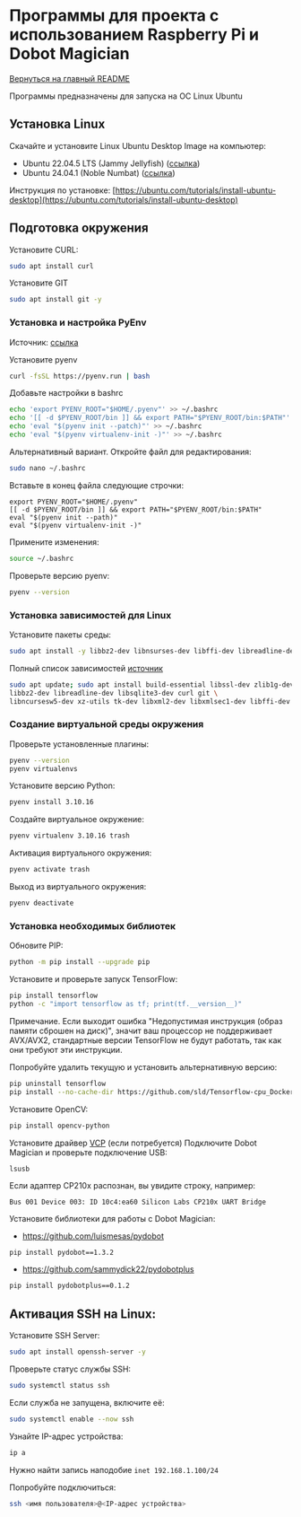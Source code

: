 # Программы для проекта с использованием Raspberry Pi и Dobot Magician

[Вернуться на главный README](../README.md)

Программы предназначены для запуска на ОС Linux Ubuntu

## Установка Linux

Скачайте и установите Linux Ubuntu Desktop Image на компьютер:

- Ubuntu 22.04.5 LTS (Jammy Jellyfish) ([ссылка](https://releases.ubuntu.com/22.04/))
- Ubuntu 24.04.1 (Noble Numbat) ([ссылка](https://releases.ubuntu.com/24.04/))

Инструкция по установке: [https://ubuntu.com/tutorials/install-ubuntu-desktop](https://ubuntu.com/tutorials/install-ubuntu-desktop)

## Подготовка окружения

Установите CURL:
```sh
sudo apt install curl
```

Установите GIT
```sh
sudo apt install git -y
```

### Установка и настройка PyEnv

Источник: [ссылка](https://github.com/pyenv/pyenv)

Установите pyenv
```sh
curl -fsSL https://pyenv.run | bash
```

Добавьте настройки в bashrc
```sh
echo 'export PYENV_ROOT="$HOME/.pyenv"' >> ~/.bashrc
echo '[[ -d $PYENV_ROOT/bin ]] && export PATH="$PYENV_ROOT/bin:$PATH"' >> ~/.bashrc
echo 'eval "$(pyenv init --patch)"' >> ~/.bashrc
echo 'eval "$(pyenv virtualenv-init -)"' >> ~/.bashrc
```

Альтернативный вариант.
Откройте файл для редактирования:
```sh
sudo nano ~/.bashrc
```

Вставьте в конец файла следующие строчки:
```
export PYENV_ROOT="$HOME/.pyenv"
[[ -d $PYENV_ROOT/bin ]] && export PATH="$PYENV_ROOT/bin:$PATH"
eval "$(pyenv init --path)"
eval "$(pyenv virtualenv-init -)"
```

Примените изменения:
```sh
source ~/.bashrc
```

Проверьте версию pyenv:
```sh
pyenv --version
```

### Установка зависимостей для Linux

Установите пакеты среды:
```sh
sudo apt install -y libbz2-dev libnsurses-dev libffi-dev libreadline-dev libssl-dev libsqlite3-dev tk-dev liblzma-dev
```

Полный список зависимостей [источник](https://github.com/pyenv/pyenv/wiki#suggested-build-environment)
```sh
sudo apt update; sudo apt install build-essential libssl-dev zlib1g-dev \
libbz2-dev libreadline-dev libsqlite3-dev curl git \
libncursesw5-dev xz-utils tk-dev libxml2-dev libxmlsec1-dev libffi-dev liblzma-dev
```

### Создание виртуальной среды окружения

Проверьте установленные плагины:
```sh
pyenv --version
pyenv virtualenvs
```

Установите версию Python:
```sh
pyenv install 3.10.16
```

Создайте виртуальное окружение:
```sh
pyenv virtualenv 3.10.16 trash
```

Активация виртуального окружения:
```sh
pyenv activate trash
```

Выход из виртуального окружения:
```sh
pyenv deactivate
```

### Установка необходимых библиотек

Обновите PIP:
```sh
python -m pip install --upgrade pip
```

Установите и проверьте запуск TensorFlow:
```sh
pip install tensorflow
python -c "import tensorflow as tf; print(tf.__version__)"
```

Примечание. Если выходит ошибка "Недопустимая инструкция (образ памяти сброшен на диск)", значит ваш процессор не поддерживает AVX/AVX2, стандартные версии TensorFlow не будут работать, так как они требуют эти инструкции.

Попробуйте удалить текущую и установить альтернативную версию:
```sh
pip uninstall tensorflow
pip install --no-cache-dir https://github.com/sld/Tensorflow-cpu_Docker-builder/releases/tag/v2.18.0/tensorflow_text-2.18.0-cp310-cp310-linux_x86_64.whl
```

Установите OpenCV:
```sh
pip install opencv-python
```

Установите драйвер [VCP](https://www.silabs.com/developer-tools/usb-to-uart-bridge-vcp-drivers) (если потребуется)
Подключите Dobot Magician и проверьте подключение USB:
```
lsusb
```
Если адаптер CP210x распознан, вы увидите строку, например:
```
Bus 001 Device 003: ID 10c4:ea60 Silicon Labs CP210x UART Bridge
```

Установите библиотеки для работы с Dobot Magician:
- https://github.com/luismesas/pydobot
```sh
pip install pydobot==1.3.2
```

- https://github.com/sammydick22/pydobotplus
```sh
pip install pydobotplus==0.1.2
```

## Активация SSH на Linux:

Установите SSH Server:
```sh
sudo apt install openssh-server -y
```

Проверьте статус службы SSH:
```sh
sudo systemctl status ssh
```

Если служба не запущена, включите её:
```sh
sudo systemctl enable --now ssh
```

Узнайте IP-адрес устройства:
```sh
ip a
```
Нужно найти запись наподобие `inet 192.168.1.100/24`

Попробуйте подключиться:
```sh
ssh <имя пользователя>@<IP-адрес устройства>
```

